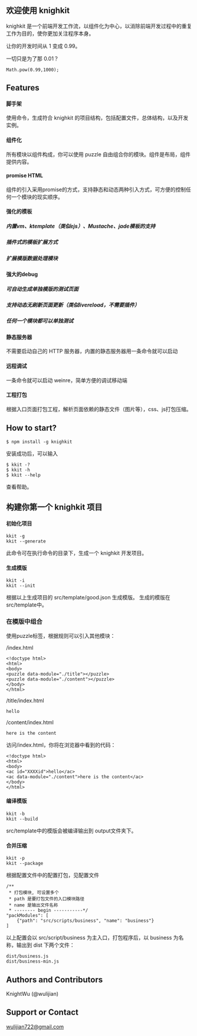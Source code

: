 ## 欢迎使用 knighkit
knighkit 是一个前端开发工作流，以组件化为中心，以消除前端开发过程中的重复工作为目的，使你更加关注程序本身。

让你的开发时间从 1 变成 0.99。

一切只是为了那 0.01？

```
Math.pow(0.99,1000);
```
## Features
#### 脚手架
使用命令，生成符合 knighkit 的项目结构，包括配置文件，总体结构，以及开发实例。

#### 组件化
所有模块以组件构成，你可以使用 puzzle 自由组合你的模块。组件是布局，组件提供内容。

#### promise HTML
组件的引入采用promise的方式，支持静态和动态两种引入方式，可方便的控制任何一个模块的现实顺序。

#### 强化的模板
##### 内置vm、ktemplate（类似ejs）、Mustache、jade模板的支持
##### 插件式的模板扩展方式
##### 扩展模版数据处理模块

#### 强大的debug
##### 可自动生成单独模版的测试页面
##### 支持动态无刷新页面更新（类似livereload，不需要插件）
##### 任何一个模块都可以单独测试

#### 静态服务器
不需要启动自己的 HTTP 服务器，内置的静态服务器用一条命令就可以启动

#### 远程调试
一条命令就可以启动 weinre，简单方便的调试移动端

#### 工程打包
根据入口页面打包工程，解析页面依赖的静态文件（图片等），css、js打包压缩。

## How to start?
```
$ npm install -g knighkit
```
安装成功后，可以输入
```
$ kkit -?
$ kkit -h
$ kkit --help
```
查看帮助。

## 构建你第一个 knighkit 项目
#### 初始化项目
```
kkit -g
kkit --generate
```
此命令可在执行命令的目录下，生成一个 knighkit 开发项目。

#### 生成模版
```
kkit -i
kkit --init
```
根据以上生成项目的 src/template/good.json 生成模版。
生成的模版在src/template中。

### 在模版中组合
使用puzzle标签，根据规则可以引入其他模块：

/index.html
```
<!doctype html>
<html>
<body>
<puzzle data-module="./title"></puzzle>
<puzzle data-module="./content"></puzzle>
</body>
</html>
```
/title/index.html
```
hello
```

/content/index.html
```
here is the content
```

访问/index.html，你将在浏览器中看到的代码：
```
<!doctype html>
<html>
<body>
<ac id="XXXXid">hello</ac>
<ac data-module="./content">here is the content</ac>
</body>
</html>
```

#### 编译模版
```
kkit -b
kkit --build
```
src/template中的模版会被编译输出到 output文件夹下。

#### 合并压缩 
```
kkit -p
kkit --package
```
根据配置文件中的配置打包，见配置文件
```
/**                                                  
 * 打包模块, 可设置多个                                       
 * path 是要打包文件的入口模块路径                                
 * name 是输出文件名称                                      
 * -------- begin -----------*/                      
"packModules": [                                     
    {"path": "src/scripts/business", "name": "business"}
]                                                  
```
以上配置会以 src/script/business 为主入口，打包程序后，以 business 为名称，输出到 dist 下两个文件：
```
dist/business.js
dist/business-min.js
```

## Authors and Contributors
KnightWu (@wulijian)

## Support or Contact
wulijian722@gmail.com

